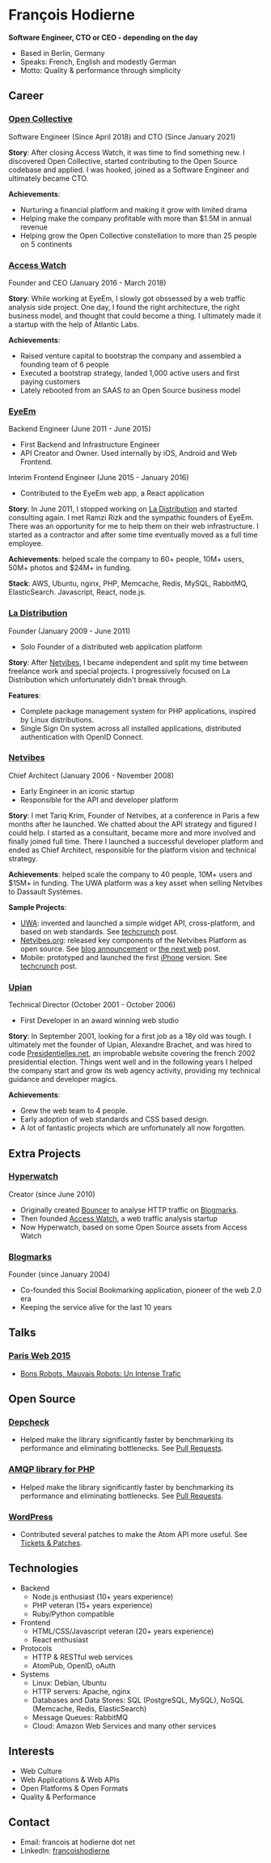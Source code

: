 # François Hodierne

**Software Engineer, CTO or CEO - depending on the day**

- Based in Berlin, Germany
- Speaks: French, English and modestly German
- Motto: Quality &amp; performance through simplicity

## Career

### <a name="opencollective"></a> **[Open Collective](https://opencollective.com/)**

Software Engineer (Since April 2018) and CTO (Since January 2021)

**Story**:
After closing Access Watch, it was time to find something new. I discovered Open Collective, started contributing to the Open Source codebase and applied. I was hooked, joined as a Software Engineer and ultimately became CTO.

**Achievements**:

- Nurturing a financial platform and making it grow with limited drama
- Helping make the company profitable with more than $1.5M in annual revenue
- Helping grow the Open Collective constellation to more than 25 people on 5 continents

### <a name="access-watch"></a> **[Access Watch](http://access.watch/)**

Founder and CEO (January 2016 - March 2018)

**Story**:
While working at EyeEm, I slowly got obssessed by a web traffic analysis side project. One day, I found the right architecture, the right business model, and thought that could become a thing. I ultimately made it a startup with the help of Atlantic Labs.

**Achievements**:

- Raised venture capital to bootstrap the company and assembled a founding team of 6 people
- Executed a bootstrap strategy, landed 1,000 active users and first paying customers
- Lately rebooted from an SAAS to an Open Source business model

### <a name="eyeem"></a> **[EyeEm](https://www.eyeem.com/)**

Backend Engineer (June 2011 - June 2015)

- <span class="tldr">First Backend and Infrastructure Engineer</span>
- <span class="tldr">API Creator and Owner. Used internally by iOS, Android and Web Frontend.</span>

Interim Frontend Engineer (June 2015 - January 2016)

- <span class="tldr">Contributed to the EyeEm web app, a React application</span>

**Story**:
In June 2011, I stopped working on [La Distribution](#ladistribution) and started consulting again. I met Ramzi Rizk and the sympathic founders of EyeEm. There was an opportunity for me to help them on their web infrastructure. I started as a contractor and after some time eventually moved as a full time employee.

**Achievements**:
helped scale the company to 60+ people, 10M+ users, 50M+ photos and $24M+ in funding.

**Stack**:
AWS, Ubuntu, nginx, PHP, Memcache, Redis, MySQL, RabbitMQ, ElasticSearch. Javascript, React, node.js.

### <a name="ladistribution"></a> **[La Distribution](http://ladistribution.net/)**

Founder (January 2009 - June 2011)

- <span class="tldr">Solo Founder of a distributed web application platform</span>

**Story**: After [Netvibes](#netvibes), I became independent and split my time between freelance work and special projects. I progressively focused on La Distribution which unfortunately didn't break through.

**Features**:

- Complete package management system for PHP applications, inspired by Linux distributions.
- Single Sign On system across all installed applications, distributed authentication with OpenID Connect.

### <a name="netvibes"></a> **[Netvibes](http://www.netvibes.com/)**

Chief Architect (January 2006 - November 2008)

- <span class="tldr">Early Engineer in an iconic startup</span>
- <span class="tldr">Responsible for the API and developer platform</span>

**Story**:
I met Tariq Krim, Founder of Netvibes, at a conference in Paris a few months after he launched. We chatted about the API strategy and figured I could help. I started as a consultant, became more and more involved and finally joined full time. There I launched a successful developer platform and ended as Chief Architect, responsible for the platform vision and technical strategy.

**Achievements**:
helped scale the company to 40 people, 10M+ users and $15M+ in funding. The UWA platform was a key asset when selling Netvibes to Dassault Systèmes.

**Sample Projects**:

- [UWA](https://uwa.netvibes.com/docs/Uwa/html/index.html): invented and launched a simple widget API, cross-platform, and based on web standards. See [techcrunch](http://techcrunch.com/2007/02/21/netvibes-promises-cross-platform-widget-compatibility/) post.
- [Netvibes.org](http://web.archive.org/web/20090416004816/http://netvibes.org/): released key components of the Netvibes Platform as open source. See [blog announcement](https://web.archive.org/web/20090922091425/http://blog.netvibes.com/netvibesorg-opening/) or [the next web](http://thenextweb.com/2008/06/06/netvibes-starts-website-dedicated-to-open-source-projects/) post.
- Mobile: prototyped and launched the first [iPhone](http://iphone.netvibes.com/) version. See [techcrunch](http://techcrunch.com/2007/08/14/netvibes-for-iphone-available-now/) post.

### <a name="upian"></a> **[Upian](http://www.upian.com/)**

Technical Director (October 2001 - October 2006)

- <span class="tldr">First Developer in an award winning web studio</span>

**Story**:
In September 2001, looking for a first job as a 18y old was tough. I ultimately met the founder of Upian, Alexandre Brachet, and was hired to code [Presidentielles.net](http://2002.presidentielles.net/), an improbable website covering the french 2002 presidential election. Things went well and in the following years I helped the company start and grow its web agency activity, providing my technical guidance and developer magics.

**Achievements**:

- Grew the web team to 4 people.
- Early adoption of web standards and CSS based design.
- A lot of fantastic projects which are unfortunately all now forgotten.

## Extra Projects

### <a name="hyperwatch"></a> [Hyperwatch](https://github.com/hyperwatch/hyperwatch)

Creator (since June 2010)

- Originally created [Bouncer](https://github.com/znarf/bouncer) to analyse HTTP traffic on [Blogmarks](#blogmarks).
- Then founded [Access Watch](https://access.watch/), a web traffic analysis startup
- Now Hyperwatch, based on some Open Source assets from Access Watch

### <a name="blogmarks"></a> [Blogmarks](http://blogmarks.net/)

Founder (since January 2004)

- Co-founded this Social Bookmarking application, pioneer of the web 2.0 era
- Keeping the service alive for the last 10 years

## Talks

### [Paris Web 2015](http://www.paris-web.fr/2015/)

- [Bons Robots, Mauvais Robots: Un Intense Trafic](http://francois.hodierne.net/2015/bons-robots-mauvais-robots/)

## Open Source

### [Depcheck](https://github.com/depcheck/depcheck)

- Helped make the library significantly faster by benchmarking its performance and eliminating bottlenecks.
  See [Pull Requests](https://github.com/depcheck/depcheck/pulls?utf8=%E2%9C%93&q=is%3Apr+author%3Aznarf).

### [AMQP library for PHP](https://github.com/php-amqplib/php-amqplib)

- Helped make the library significantly faster by benchmarking its performance and eliminating bottlenecks.
  See [Pull Requests](https://github.com/php-amqplib/php-amqplib/pulls?utf8=%E2%9C%93&q=is%3Apr+author%3Aznarf).

### [WordPress](https://wordpress.org/)

- Contributed several patches to make the Atom API more useful.
  See [Tickets & Patches](https://core.trac.wordpress.org/my-comments/all?USER=znarfor).

## Technologies

- Backend
  - Node.js enthusiast (10+ years experience)
  - PHP veteran (15+ years experience)
  - Ruby/Python compatible
- Frontend
  - HTML/CSS/Javascript veteran (20+ years experience)
  - React enthusiast
- Protocols
  - HTTP & RESTful web services
  - AtomPub, OpenID, oAuth
- Systems
  - Linux: Debian, Ubuntu
  - HTTP servers: Apache, nginx
  - Databases and Data Stores: SQL (PostgreSQL, MySQL), NoSQL (Memcache, Redis, ElasticSearch)
  - Message Queues: RabbitMQ
  - Cloud: Amazon Web Services and many other services

## Interests

- Web Culture
- Web Applications & Web APIs
- Open Platforms & Open Formats
- Quality & Performance

## Contact

- Email: francois at hodierne dot net
- LinkedIn: [francoishodierne](https://www.linkedin.com/in/francoishodierne)
